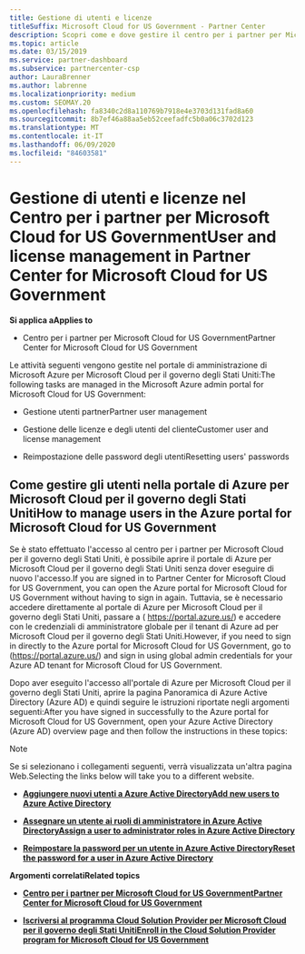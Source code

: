 ```yaml
---
title: Gestione di utenti e licenze
titleSuffix: Microsoft Cloud for US Government - Partner Center
description: Scopri come e dove gestire il centro per i partner per Microsoft Cloud per partner, clienti e licenze degli Stati Uniti, nonché per reimpostare le password.
ms.topic: article
ms.date: 03/15/2019
ms.service: partner-dashboard
ms.subservice: partnercenter-csp
author: LauraBrenner
ms.author: labrenne
ms.localizationpriority: medium
ms.custom: SEOMAY.20
ms.openlocfilehash: fa8340c2d8a110769b7918e4e3703d131fad8a60
ms.sourcegitcommit: 8b7ef46a88aa5eb52ceefadfc5b0a06c3702d123
ms.translationtype: MT
ms.contentlocale: it-IT
ms.lasthandoff: 06/09/2020
ms.locfileid: "84603581"
---
```

# <a name="user-and-license-management-in-partner-center-for-microsoft-cloud-for-us-government"></a><span data-ttu-id="ff97a-103">Gestione di utenti e licenze nel Centro per i partner per Microsoft Cloud for US Government</span><span class="sxs-lookup"><span data-stu-id="ff97a-103">User and license management in Partner Center for Microsoft Cloud for US Government</span></span>

<span data-ttu-id="ff97a-104">**Si applica a**</span><span class="sxs-lookup"><span data-stu-id="ff97a-104">**Applies to**</span></span>

- <span data-ttu-id="ff97a-105">Centro per i partner per Microsoft Cloud for US Government</span><span class="sxs-lookup"><span data-stu-id="ff97a-105">Partner Center for Microsoft Cloud for US Government</span></span>

<span data-ttu-id="ff97a-106">Le attività seguenti vengono gestite nel portale di amministrazione di Microsoft Azure per Microsoft Cloud per il governo degli Stati Uniti:</span><span class="sxs-lookup"><span data-stu-id="ff97a-106">The following tasks are managed in the Microsoft Azure admin portal for Microsoft Cloud for US Government:</span></span>

- <span data-ttu-id="ff97a-107">Gestione utenti partner</span><span class="sxs-lookup"><span data-stu-id="ff97a-107">Partner user management</span></span>

- <span data-ttu-id="ff97a-108">Gestione delle licenze e degli utenti del cliente</span><span class="sxs-lookup"><span data-stu-id="ff97a-108">Customer user and license management</span></span>

- <span data-ttu-id="ff97a-109">Reimpostazione delle password degli utenti</span><span class="sxs-lookup"><span data-stu-id="ff97a-109">Resetting users' passwords</span></span>


## <a name="how-to-manage-users-in-the-azure-portal-for-microsoft-cloud-for-us-government"></a><span data-ttu-id="ff97a-110">Come gestire gli utenti nella portale di Azure per Microsoft Cloud per il governo degli Stati Uniti</span><span class="sxs-lookup"><span data-stu-id="ff97a-110">How to manage users in the Azure portal for Microsoft Cloud for US Government</span></span>

<span data-ttu-id="ff97a-111">Se è stato effettuato l'accesso al centro per i partner per Microsoft Cloud per il governo degli Stati Uniti, è possibile aprire il portale di Azure per Microsoft Cloud per il governo degli Stati Uniti senza dover eseguire di nuovo l'accesso.</span><span class="sxs-lookup"><span data-stu-id="ff97a-111">If you are signed in to Partner Center for Microsoft Cloud for US Government, you can open the Azure portal for Microsoft Cloud for US Government without having to sign in again.</span></span> <span data-ttu-id="ff97a-112">Tuttavia, se è necessario accedere direttamente al portale di Azure per Microsoft Cloud per il governo degli Stati Uniti, passare a ( https://portal.azure.us/) e accedere con le credenziali di amministratore globale per il tenant di Azure ad per Microsoft Cloud per il governo degli Stati Uniti.</span><span class="sxs-lookup"><span data-stu-id="ff97a-112">However, if you need to sign in directly to the Azure portal for Microsoft Cloud for US Government, go to (https://portal.azure.us/) and sign in using global admin credentials for your Azure AD tenant for Microsoft Cloud for US Government.</span></span>

<span data-ttu-id="ff97a-113">Dopo aver eseguito l'accesso all'portale di Azure per Microsoft Cloud per il governo degli Stati Uniti, aprire la pagina Panoramica di Azure Active Directory (Azure AD) e quindi seguire le istruzioni riportate negli argomenti seguenti:</span><span class="sxs-lookup"><span data-stu-id="ff97a-113">After you have signed in successfully to the Azure portal for Microsoft Cloud for US Government, open your Azure Active Directory (Azure AD) overview page and then follow the instructions in these topics:</span></span>

> [!NOTE]  
> <span data-ttu-id="ff97a-114">Se si selezionano i collegamenti seguenti, verrà visualizzata un'altra pagina Web.</span><span class="sxs-lookup"><span data-stu-id="ff97a-114">Selecting the links below will take you to a different website.</span></span> 

-  [<span data-ttu-id="ff97a-115">**Aggiungere nuovi utenti a Azure Active Directory**</span><span class="sxs-lookup"><span data-stu-id="ff97a-115">**Add new users to Azure Active Directory**</span></span>](https://docs.microsoft.com/azure/active-directory/active-directory-users-create-azure-portal)

-  [<span data-ttu-id="ff97a-116">**Assegnare un utente ai ruoli di amministratore in Azure Active Directory**</span><span class="sxs-lookup"><span data-stu-id="ff97a-116">**Assign a user to administrator roles in Azure Active Directory**</span></span>](https://docs.microsoft.com/azure/active-directory/active-directory-users-assign-role-azure-portal)

-  [<span data-ttu-id="ff97a-117">**Reimpostare la password per un utente in Azure Active Directory**</span><span class="sxs-lookup"><span data-stu-id="ff97a-117">**Reset the password for a user in Azure Active Directory**</span></span>](https://docs.microsoft.com/azure/active-directory/active-directory-users-reset-password-azure-portal)

<span data-ttu-id="ff97a-118">**Argomenti correlati**</span><span class="sxs-lookup"><span data-stu-id="ff97a-118">**Related topics**</span></span>

-  [<span data-ttu-id="ff97a-119">**Centro per i partner per Microsoft Cloud for US Government**</span><span class="sxs-lookup"><span data-stu-id="ff97a-119">**Partner Center for Microsoft Cloud for US Government**</span></span>](partner-center-for-microsoft-us-govt-cloud.md)

-  [<span data-ttu-id="ff97a-120">**Iscriversi al programma Cloud Solution Provider per Microsoft Cloud per il governo degli Stati Uniti**</span><span class="sxs-lookup"><span data-stu-id="ff97a-120">**Enroll in the Cloud Solution Provider program for Microsoft Cloud for US Government**</span></span>](enroll-in-csp-for-microsoft-us-govt-cloud.md)
